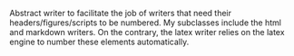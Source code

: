 Abstract writer to facilitate the job of writers that need their headers/figures/scripts to be numbered. My subclasses include the html and markdown writers. On the contrary, the latex writer relies on the latex engine to number these elements automatically.